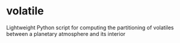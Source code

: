 # volatile
Lightweight Python script for computing the partitioning of volatiles between a planetary atmosphere and its interior
